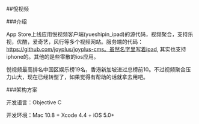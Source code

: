 ##悅视频

###介绍

App Store上线应用悦视频客户端(yueshipin_ipad)的源代码，视频聚合，支持乐视，优酷，爱奇艺，风行等多个视频网站。服务端的代码：https://github.com/joyplus/joyplus-cms。虽然名字里写着ipad, 其实也支持iphone的。其他的是些零散的ios应用。

悦视频最高排名中国区娱乐榜19名，香港新加坡进过总榜前10。不过视频聚合压力山大，现在已经转型了，如果觉得有帮助的话就拿去用吧。

###架构方案

开发语言：Objective C

开发环境：Mac 10.8 + Xcode 4.4 + iOS 5.0+

